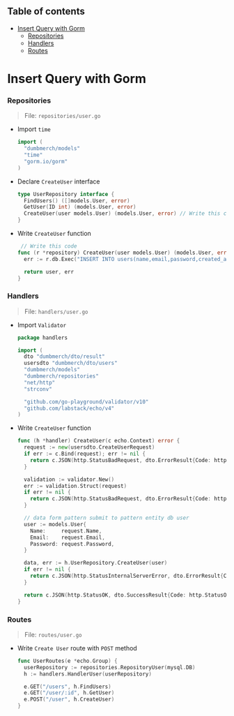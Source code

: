 ## Table of contents

- [Insert Query with Gorm](#insert-query-with-gorm)
  - [Repositories](#repositories)
  - [Handlers](#handlers)
  - [Routes](#routes)

# Insert Query with Gorm

### Repositories

> File: `repositories/user.go`

- Import `time`

  ```go
  import (
    "dumbmerch/models"
    "time"
    "gorm.io/gorm"
  )
  ```

- Declare `CreateUser` interface
  ```go
  type UserRepository interface {
    FindUsers() ([]models.User, error)
    GetUser(ID int) (models.User, error)
    CreateUser(user models.User) (models.User, error) // Write this code
  }
  ```
- Write `CreateUser` function

  ```go
   // Write this code
  func (r *repository) CreateUser(user models.User) (models.User, error) {
    err := r.db.Exec("INSERT INTO users(name,email,password,created_at,updated_at) VALUES (?,?,?,?,?)",user.Name,user.Email, user.Password, time.Now(), time.Now()).Error

    return user, err
  }
  ```

### Handlers

> File: `handlers/user.go`

- Import `Validator`

  ```go
  package handlers

  import (
    dto "dumbmerch/dto/result"
    usersdto "dumbmerch/dto/users"
    "dumbmerch/models"
    "dumbmerch/repositories"
    "net/http"
    "strconv"

    "github.com/go-playground/validator/v10"
    "github.com/labstack/echo/v4"
  )
  ```

- Write `CreateUser` function

  ```go
  func (h *handler) CreateUser(c echo.Context) error {
    request := new(usersdto.CreateUserRequest)
    if err := c.Bind(request); err != nil {
      return c.JSON(http.StatusBadRequest, dto.ErrorResult{Code: http.StatusBadRequest, Message: err.Error()})
    }

    validation := validator.New()
    err := validation.Struct(request)
    if err != nil {
      return c.JSON(http.StatusBadRequest, dto.ErrorResult{Code: http.StatusBadRequest, Message: err.Error()})
    }

    // data form pattern submit to pattern entity db user
    user := models.User{
      Name:     request.Name,
      Email:    request.Email,
      Password: request.Password,
    }

    data, err := h.UserRepository.CreateUser(user)
    if err != nil {
      return c.JSON(http.StatusInternalServerError, dto.ErrorResult{Code: http.StatusInternalServerError, Message: err.Error()})
    }

    return c.JSON(http.StatusOK, dto.SuccessResult{Code: http.StatusOK, Data: convertResponse(data)})
  }
  ```

### Routes

> File: `routes/user.go`

- Write `Create User` route with `POST` method

  ```go
  func UserRoutes(e *echo.Group) {
    userRepository := repositories.RepositoryUser(mysql.DB)
    h := handlers.HandlerUser(userRepository)

    e.GET("/users", h.FindUsers)
    e.GET("/user/:id", h.GetUser)
    e.POST("/user", h.CreateUser)
  }
  ```
